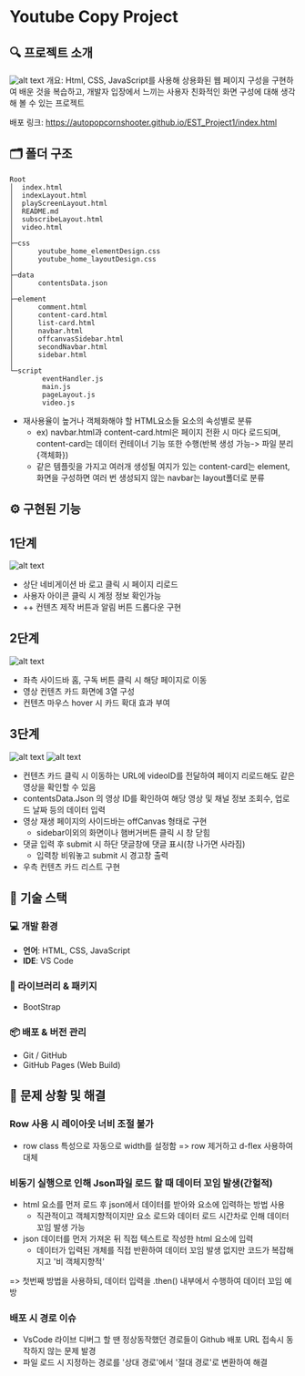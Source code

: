 # Youtube Copy Project
## 🔍 프로젝트 소개
![alt text](image.png)
개요: Html, CSS, JavaScript를 사용해 상용화된 웹 페이지 구성을 구현하여 배운 것을 복습하고, 개발자 입장에서 느끼는 사용자 친화적인 화면 구성에 대해 생각해 볼 수 있는 프로젝트

배포 링크:  https://autopopcornshooter.github.io/EST_Project1/index.html

## 🗂️ 폴더 구조
```
Root
│  index.html
│  indexLayout.html
│  playScreenLayout.html
│  README.md
│  subscribeLayout.html
│  video.html
│
├─css
│      youtube_home_elementDesign.css
│      youtube_home_layoutDesign.css
│
├─data
│      contentsData.json
│
├─element
│      comment.html
│      content-card.html
│      list-card.html
│      navbar.html
│      offcanvasSidebar.html
│      secondNavbar.html
│      sidebar.html
│
└─script
        eventHandler.js
        main.js
        pageLayout.js
        video.js
```
* 재사용율이 높거나 객체화해야 할 HTML요소들 요소의 속성별로 분류
    + ex) navbar.html과  content-card.html은 페이지 전환 시 마다 로드되며, content-card는 데이터 컨테이너 기능 또한 수행(반복 생성 가능-> 파일 분리{객체화})
    + 같은 템플릿을 가지고 여러개 생성될 여지가 있는 content-card는 element, 화면을 구성하면 여러 번 생성되지 않는 navbar는 layout폴더로 분류

## ⚙️ 구현된 기능
## 1단계
![alt text](image-3.png)
- 상단 네비게이션 바 로고 클릭 시 페이지 리로드
- 사용자 아이콘 클릭 시 계정 정보 확인가능
- ++ 컨텐츠 제작 버튼과 알림 버튼 드롭다운 구현
## 2단계
![alt text](image-4.png)
- 좌측 사이드바 홈, 구독 버튼 클릭 시 해당 페이지로 이동
- 영상 컨텐츠 카드 화면에 3열 구성
- 컨텐츠 마우스 hover 시 카드 확대 효과 부여
## 3단계
![alt text](image-5.png)
![alt text](image-6.png)
- 컨텐츠 카드 클릭 시 이동하는 URL에 videoID를 전달하여 페이지 리로드해도 같은 영상을 확인할 수 있음
- contentsData.Json 의 영상 ID를 확인하여 해당 영상 및 채널 정보 조회수, 업로드 날짜 등의 데이터 입력
- 영상 재생 페이지의 사이드바는 offCanvas 형태로 구현
    + sidebar이외의 화면이나 햄버거버튼 클릭 시 창 닫힘
- 댓글 입력 후 submit 시 하단 댓글창에 댓글 표시(창 나가면 사라짐)
    + 입력창 비워놓고 submit 시 경고창 출력
- 우측 컨텐츠 카드 리스트 구현

## 🧱 기술 스택

### 💻 개발 환경
- **언어**: HTML, CSS, JavaScript
- **IDE**: VS Code

### 🧰 라이브러리 & 패키지
- BootStrap

### 📦 배포 & 버전 관리
- Git / GitHub
- GitHub Pages (Web Build)

## 🤒 문제 상황 및 해결
### Row 사용 시 레이아웃 너비 조절 불가
- row class 특성으로 자동으로 width를 설정함 => row 제거하고 d-flex 사용하여 대체
### 비동기 실행으로 인해 Json파일 로드 할 때 데이터 꼬임 발생(간헐적)
- html 요소를 먼저 로드 후 json에서 데이터를 받아와 요소에 입력하는 방법 사용
    + 직관적이고 객체지향적이지만 요소 로드와 데이터 로드 시간차로 인해 데이터 꼬임 발생 가능
- json 데이터를 먼저 가져온 뒤 직접 텍스트로 작성한 html 요소에 입력
    + 데이터가 입력된 개체를 직접 반환하여 데이터 꼬임 발생 없지만 코드가 복잡해지고 '비 객체지향적'

=> 첫번째 방법을 사용하되, 데이터 입력을 .then() 내부에서 수행하여 데이터 꼬임 예방
### 배포 시 경로 이슈
- VsCode 라이브 디버그 할 땐 정상동작했던 경로들이 Github 배포 URL 접속시 동작하지 않는 문제 발경
- 파일 로드 시 지정하는 경로를 '상대 경로'에서 '절대 경로'로 변환하여 해결
